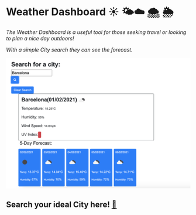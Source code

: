# Weather Dashboard ☀️ 🌤☁️ 🌨 🌦 

_The Weather Dashboard is a useful tool for those seeking travel or looking to plan a nice day outdoors!_ 

_With a simple City search they can see the forecast._ 

![weatherdashboard](Assets/weatherdashboard.png)

## Search your ideal City here! [🌈](https://ffakih5.github.io/weather-dashboard/)